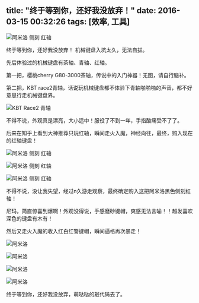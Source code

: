 title: "终于等到你，还好我没放弃！"
date: 2016-03-15 00:32:26
tags: [效率, 工具]
---

![阿米洛 侧刻 红轴](https://kaito-blog-1253469779.cos.ap-beijing.myqcloud.com/Varmilo5.jpg "阿米洛")

终于等到你，还好我没放弃！ 机械键盘入坑太久，无法自拔。 

先后体验过的机械键盘有茶轴、青轴、红轴。

第一把，樱桃cherry G80-3000茶轴，传说中的入门神器！无图，请自行脑补。

第二把，KBT race2青轴，话说玩机械键盘都不体验下青轴啪啪啪的声音，都不好意思行走机械键盘界。

![KBT Race2 青轴](https://kaito-blog-1253469779.cos.ap-beijing.myqcloud.com/kbt.jpg "KBT Race2") 

不得不说，外观真是漂亮，大小适中！服役了不到一年，手指酸痛受不了了。

后来在知乎上看到大神推荐只玩红轴，瞬间走火入魔，神经向往，最终，购入现在的红轴键盘！

![阿米洛 侧刻 红轴](https://kaito-blog-1253469779.cos.ap-beijing.myqcloud.com/Varmilo1.jpg "阿米洛")

![阿米洛 侧刻 红轴](https://kaito-blog-1253469779.cos.ap-beijing.myqcloud.com/Varmilo2.jpg)

![阿米洛 侧刻 红轴](https://kaito-blog-1253469779.cos.ap-beijing.myqcloud.com/Varmilo3.jpg)

<!-- more -->

不得不说，没让我失望，经过n久游走观察，最终确定购入这把阿米洛黑色侧刻红轴！ 

尼玛，简直惊喜到爆啊！外观没得说，手感磨砂键帽，爽感无法言喻！！越发喜欢深色的键盘有木有！

然后又走火入魔的收入红白红警键帽，瞬间逼格再次暴走！

![阿米洛](https://kaito-blog-1253469779.cos.ap-beijing.myqcloud.com/Varmilo7.jpg)

![阿米洛](https://kaito-blog-1253469779.cos.ap-beijing.myqcloud.com/Varmilo4.jpg)

![阿米洛](https://kaito-blog-1253469779.cos.ap-beijing.myqcloud.com/Varmilo5.jpg)

![阿米洛](https://kaito-blog-1253469779.cos.ap-beijing.myqcloud.com/Varmilo6.jpg)

终于等到你，还好我没放弃，萌哒哒的敲代码去了。

